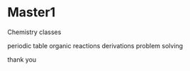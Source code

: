 # Master1

Chemistry classes

periodic table 
organic reactions
derivations
problem solving

thank you
